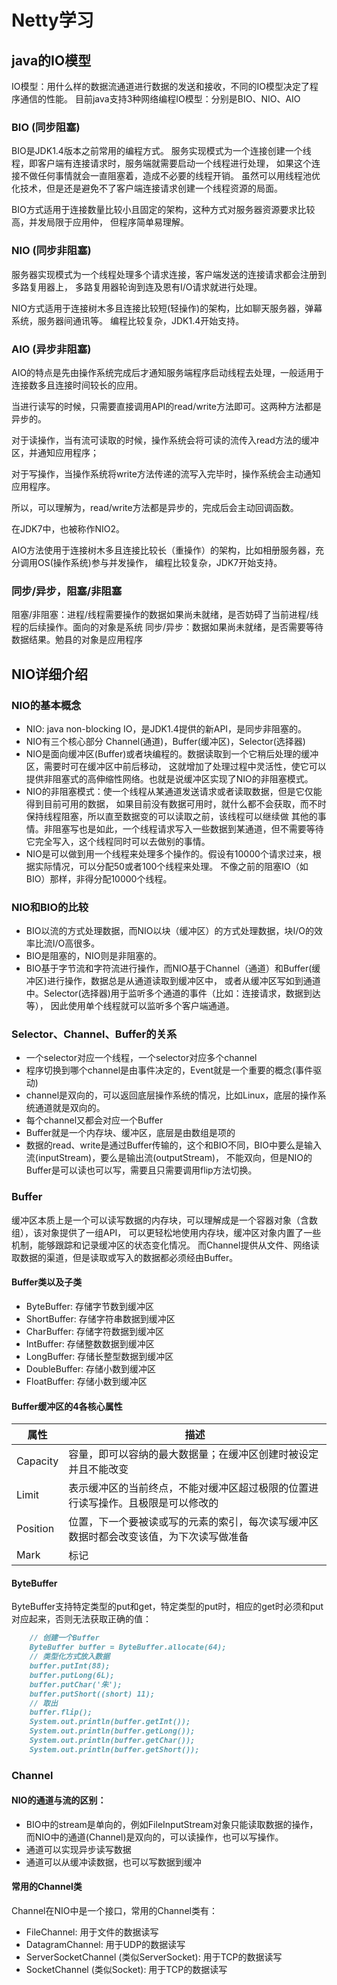 # Netty学习

## java的IO模型
IO模型：用什么样的数据流通道进行数据的发送和接收，不同的IO模型决定了程序通信的性能。
目前java支持3种网络编程IO模型：分别是BIO、NIO、AIO

### BIO (同步阻塞)
BIO是JDK1.4版本之前常用的编程方式。
服务实现模式为一个连接创建一个线程，即客户端有连接请求时，服务端就需要启动一个线程进行处理，
如果这个连接不做任何事情就会一直阻塞着，造成不必要的线程开销。
虽然可以用线程池优化技术，但是还是避免不了客户端连接请求创建一个线程资源的局面。

BIO方式适用于连接数量比较小且固定的架构，这种方式对服务器资源要求比较高，并发局限于应用仲，
但程序简单易理解。

### NIO (同步非阻塞)
服务器实现模式为一个线程处理多个请求连接，客户端发送的连接请求都会注册到多路复用器上，
多路复用器轮询到连及恩有I/O请求就进行处理。

NIO方式适用于连接树木多且连接比较短(轻操作)的架构，比如聊天服务器，弹幕系统，服务器间通讯等。
编程比较复杂，JDK1.4开始支持。

### AIO (异步非阻塞)
AIO的特点是先由操作系统完成后才通知服务端程序启动线程去处理，一般适用于连接数多且连接时间较长的应用。

当进行读写的时候，只需要直接调用API的read/write方法即可。这两种方法都是异步的。

对于读操作，当有流可读取的时候，操作系统会将可读的流传入read方法的缓冲区，并通知应用程序；

对于写操作，当操作系统将write方法传递的流写入完毕时，操作系统会主动通知应用程序。

所以，可以理解为，read/write方法都是异步的，完成后会主动回调函数。

在JDK7中，也被称作NIO2。

AIO方法使用于连接树木多且连接比较长（重操作）的架构，比如相册服务器，充分调用OS(操作系统)参与并发操作，
编程比较复杂，JDK7开始支持。

### 同步/异步，阻塞/非阻塞
阻塞/非阻塞：进程/线程需要操作的数据如果尚未就绪，是否妨碍了当前进程/线程的后续操作。面向的对象是系统
同步/异步：数据如果尚未就绪，是否需要等待数据结果。勉县的对象是应用程序

## NIO详细介绍
### NIO的基本概念
* NIO: java non-blocking IO，是JDK1.4提供的新API，是同步非阻塞的。
* NIO有三个核心部分 Channel(通道)，Buffer(缓冲区)，Selector(选择器)
* NIO是面向缓冲区(Buffer)或者块编程的。数据读取到一个它稍后处理的缓冲区，需要时可在缓冲区中前后移动，
这就增加了处理过程中灵活性，使它可以提供非阻塞式的高伸缩性网络。也就是说缓冲区实现了NIO的非阻塞模式。
* NIO的非阻塞模式：使一个线程从某通道发送请求或者读取数据，但是它仅能得到目前可用的数据，
如果目前没有数据可用时，就什么都不会获取，而不时保持线程阻塞，所以直至数据变的可以读取之前，该线程可以继续做
其他的事情。非阻塞写也是如此，一个线程请求写入一些数据到某通道，但不需要等待它完全写入，这个线程同时可以去做别的事情。
* NIO是可以做到用一个线程来处理多个操作的。假设有10000个请求过来，根据实际情况，可以分配50或者100个线程来处理。
不像之前的阻塞IO（如BIO）那样，非得分配10000个线程。

### NIO和BIO的比较
* BIO以流的方式处理数据，而NIO以块（缓冲区）的方式处理数据，块I/O的效率比流I/O高很多。
* BIO是阻塞的，NIO则是非阻塞的。
* BIO基于字节流和字符流进行操作，而NIO基于Channel（通道）和Buffer(缓冲区)进行操作，数据总是从通道读取到缓冲区中，
或者从缓冲区写如到通道中。Selector(选择器)用于监听多个通道的事件（比如：连接请求，数据到达等），
因此使用单个线程就可以监听多个客户端通道。

### Selector、Channel、Buffer的关系
* 一个selector对应一个线程，一个selector对应多个channel
* 程序切换到哪个channel是由事件决定的，Event就是一个重要的概念(事件驱动)
* channel是双向的，可以返回底层操作系统的情况，比如Linux，底层的操作系统通道就是双向的。
* 每个channel又都会对应一个Buffer
* Buffer就是一个内存块、缓冲区，底层是由数组是项的
* 数据的read、write是通过Buffer传输的，这个和BIO不同，BIO中要么是输入流(inputStream)，要么是输出流(outputStream)，
不能双向，但是NIO的Buffer是可以读也可以写，需要且只需要调用flip方法切换。

### Buffer
缓冲区本质上是一个可以读写数据的内存块，可以理解成是一个容器对象（含数组），该对象提供了一组API，
可以更轻松地使用内存块，缓冲区对象内置了一些机制，能够跟踪和记录缓冲区的状态变化情况。
而Channel提供从文件、网络读取数据的渠道，但是读取或写入的数据都必须经由Buffer。

#### Buffer类以及子类
* ByteBuffer: 存储字节数到缓冲区
* ShortBuffer: 存储字符串数据到缓冲区
* CharBuffer: 存储字符数据到缓冲区
* IntBuffer: 存储整数数据到缓冲区
* LongBuffer: 存储长整型数据到缓冲区
* DoubleBuffer: 存储小数到缓冲区
* FloatBuffer: 存储小数到缓冲区

#### Buffer缓冲区的4各核心属性

| 属性 | 描述 |
|--- | ---- |
| Capacity | 容量，即可以容纳的最大数据量；在缓冲区创建时被设定并且不能改变 |
| Limit | 表示缓冲区的当前终点，不能对缓冲区超过极限的位置进行读写操作。且极限是可以修改的|
| Position | 位置，下一个要被读或写的元素的索引，每次读写缓冲区数据时都会改变该值，为下次读写做准备|
| Mark | 标记 |

#### ByteBuffer
ByteBuffer支持特定类型的put和get，特定类型的put时，相应的get时必须和put对应起来，否则无法获取正确的值：
```markdown
    // 创建一个Buffer
    ByteBuffer buffer = ByteBuffer.allocate(64);
    // 类型化方式放入数据
    buffer.putInt(88);
    buffer.putLong(6L);
    buffer.putChar('朱');
    buffer.putShort((short) 11);
    // 取出
    buffer.flip();
    System.out.println(buffer.getInt());
    System.out.println(buffer.getLong());
    System.out.println(buffer.getChar());
    System.out.println(buffer.getShort());
```

### Channel
#### NIO的通道与流的区别：
* BIO中的stream是单向的，例如FileInputStream对象只能读取数据的操作，而NIO中的通道(Channel)是双向的，可以读操作，也可以写操作。
* 通道可以实现异步读写数据
* 通道可以从缓冲读数据，也可以写数据到缓冲

#### 常用的Channel类
Channel在NIO中是一个接口，常用的Channel类有：
* FileChannel: 用于文件的数据读写
* DatagramChannel: 用于UDP的数据读写
* ServerSocketChannel (类似ServerSocket): 用于TCP的数据读写
* SocketChannel (类似Socket): 用于TCP的数据读写

